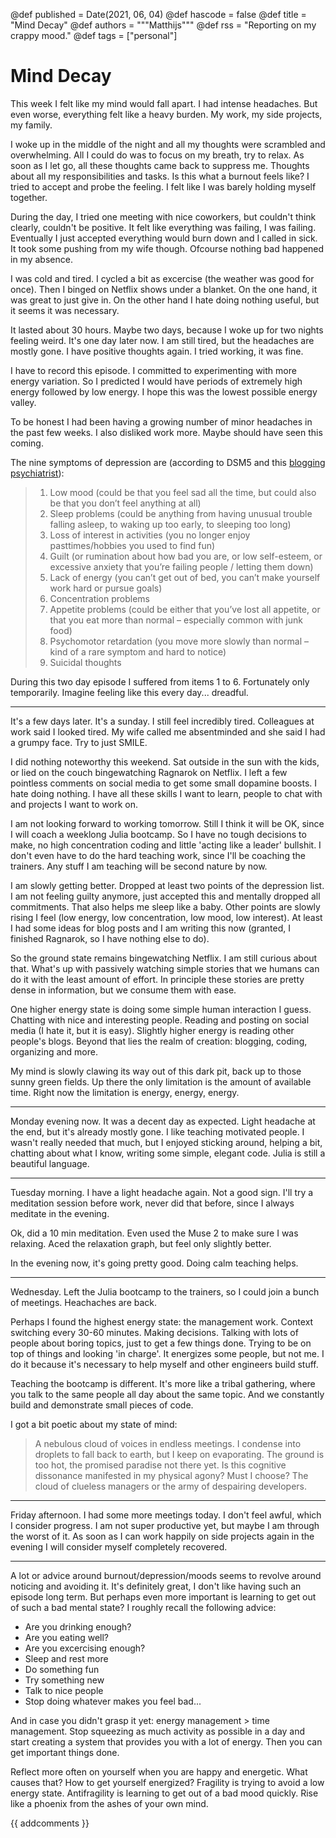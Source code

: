 @def published = Date(2021, 06, 04)
@def hascode = false
@def title = "Mind Decay"
@def authors = """Matthijs"""
@def rss = "Reporting on my crappy mood."
@def tags = ["personal"]

# Mind Decay

This week I felt like my mind would fall apart. I had intense headaches. But even worse, everything felt like a heavy burden. My work, my side projects, my family.


I woke up in the middle of the night and all my thoughts were scrambled and overwhelming. All I could do was to focus on my breath, try to relax. As soon as I let go, all these thoughts came back to suppress me. Thoughts about all my responsibilities and tasks. Is this what a burnout feels like? I tried to accept and probe the feeling. I felt like I was barely holding myself together.


During the day, I tried one meeting with nice coworkers, but couldn't think clearly, couldn't be positive. It felt like everything was failing, I was failing. Eventually I just accepted everything would burn down and I called in sick. It took some pushing from my wife though. Ofcourse nothing bad happened in my absence.


I was cold and tired. I cycled a bit as excercise (the weather was good for once). Then I binged on Netflix shows under a blanket. On the one hand, it was great to just give in. On the other hand I hate doing nothing useful, but it seems it was necessary.


It lasted about 30 hours. Maybe two days, because I woke up for two nights feeling weird. It's one day later now. I am still tired, but the headaches are mostly gone. I have positive thoughts again. I tried working, it was fine.


I have to record this episode. I committed to experimenting with more energy variation. So I predicted I would have periods of extremely high energy followed by low energy. I hope this was the lowest possible energy valley.


To be honest I had been having a growing number of minor headaches in the past few weeks. I also disliked work more. Maybe should have seen this coming.


The nine symptoms of depression are (according to DSM5 and this [blogging psychiatrist](https://astralcodexten.substack.com/p/peer-review-request-depression)):


> 1. Low mood (could be that you feel sad all the time, but could also be that you don’t feel anything at all)
> 2. Sleep problems (could be anything from having unusual trouble falling asleep, to waking up too early, to sleeping too long)
> 3. Loss of interest in activities (you no longer enjoy pasttimes/hobbies you used to find fun)
> 4. Guilt (or rumination about how bad you are, or low self-esteem, or excessive anxiety that you’re failing people / letting them down)
> 5. Lack of energy (you can’t get out of bed, you can’t make yourself work hard or pursue goals)
> 6. Concentration problems
> 7. Appetite problems (could be either that you’ve lost all appetite, or that you eat more than normal – especially common with junk food)
> 8. Psychomotor retardation (you move more slowly than normal – kind of a rare symptom and hard to notice)
> 9. Suicidal thoughts


During this two day episode I suffered from items 1 to 6. Fortunately only temporarily. Imagine feeling like this every day... dreadful.

---

It's a few days later. It's a sunday. I still feel incredibly tired. Colleagues at work said I looked tired. My wife called me absentminded and she said I had a grumpy face. Try to just SMILE.


I did nothing noteworthy this weekend. Sat outside in the sun with the kids, or lied on the couch bingewatching Ragnarok on Netflix. I left a few pointless comments on social media to get some small dopamine boosts. I hate doing nothing. I have all these skills I want to learn, people to chat with and projects I want to work on.


I am not looking forward to working tomorrow. Still I think it will be OK, since I will coach a weeklong Julia bootcamp. So I have no tough decisions to make, no high concentration coding and little 'acting like a leader' bullshit. I don't even have to do the hard teaching work, since I'll be coaching the trainers. Any stuff I am teaching will be second nature by now.


I am slowly getting better. Dropped at least two points of the depression list. I am not feeling guilty anymore, just accepted this and mentally dropped all commitments. That also helps me sleep like a baby. Other points are slowly rising I feel (low energy, low concentration, low mood, low interest). At least I had some ideas for blog posts and I am writing this now (granted, I finished Ragnarok, so I have nothing else to do).


So the ground state remains bingewatching Netflix. I am still curious about that. What's up with passively watching simple stories that we humans can do it with the least amount of effort. In principle these stories are pretty dense in information, but we consume them with ease.


One higher energy state is doing some simple human interaction I guess. Chatting with nice and interesting people. Reading and posting on social media (I hate it, but it is easy). Slightly higher energy is reading other people's blogs. Beyond that lies the realm of creation: blogging, coding, organizing and more.


My mind is slowly clawing its way out of this dark pit, back up to those sunny green fields. Up there the only limitation is the amount of available time. Right now the limitation is energy, energy, energy.

---

Monday evening now. It was a decent day as expected. Light headache at the end, but it's already mostly gone. I like teaching motivated people. I wasn't really needed that much, but I enjoyed sticking around, helping a bit, chatting about what I know, writing some simple, elegant code. Julia is still a beautiful language.

---

Tuesday morning. I have a light headache again. Not a good sign. I'll try a meditation session before work, never did that before, since I always meditate in the evening.


Ok, did a 10 min meditation. Even used the Muse 2 to make sure I was relaxing. Aced the relaxation graph, but feel only slightly better.


In the evening now, it's going pretty good. Doing calm teaching helps.

---

Wednesday. Left the Julia bootcamp to the trainers, so I could join a bunch of meetings. Heachaches are back.


Perhaps I found the highest energy state: the management work. Context switching every 30-60 minutes. Making decisions. Talking with lots of people about boring topics, just to get a few things done. Trying to be on top of things and looking 'in charge'. It energizes some people, but not me. I do it because it's necessary to help myself and other engineers build stuff.


Teaching the bootcamp is different. It's more like a tribal gathering, where you talk to the same people all day about the same topic. And we constantly build and demonstrate small pieces of code.


I got a bit poetic about my state of mind:
> A nebulous cloud of voices in endless meetings. I condense into droplets to fall back to earth, but I keep on evaporating. The ground is too hot, the promised paradise not there yet. Is this cognitive dissonance manifested in my physical agony? Must I choose? The cloud of clueless managers or the army of despairing developers.

---

Friday afternoon. I had some more meetings today. I don't feel awful, which I consider progress. I am not super productive yet, but maybe I am through the worst of it. As soon as I can work happily on side projects again in the evening I will consider myself completely recovered.

---

A lot or advice around burnout/depression/moods seems to revolve around noticing and avoiding it. It's definitely great, I don't like having such an episode long term. But perhaps even more important is learning to get out of such a bad mental state? I roughly recall the following advice:
* Are you drinking enough?
* Are you eating well?
* Are you excercising enough?
* Sleep and rest more
* Do something fun
* Try something new
* Talk to nice people
* Stop doing whatever makes you feel bad...

And in case you didn't grasp it yet: energy management > time management. Stop squeezing as much activity as possible in a day and start creating a system that provides you with a lot of energy. Then you can get important things done.


Reflect more often on yourself when you are happy and energetic. What causes that? How to get yourself energized? Fragility is trying to avoid a low energy state. Antifragility is learning to get out of a bad mood quickly. Rise like a phoenix from the ashes of your own mind.

{{ addcomments }}